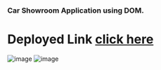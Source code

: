 ### Car Showroom Application using DOM.

# Deployed Link [click here](https://gokul-car-showroom.netlify.app/)
![image](https://user-images.githubusercontent.com/106130828/177608653-433ed6d9-d50b-4d20-a24d-7d4ba377c9db.png)
![image](https://user-images.githubusercontent.com/106130828/177609329-5778f350-3a6d-4a2f-81e7-bafae9aa4ba2.png)
